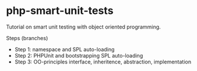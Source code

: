 php-smart-unit-tests
====================

Tutorial on smart unit testing with object oriented programming.

Steps (branches)

* Step 1: namespace and SPL auto-loading
* Step 2: PHPUnit and bootstrapping SPL auto-loading
* Step 3: OO-principles interface, inheritence, abstraction, implementation
